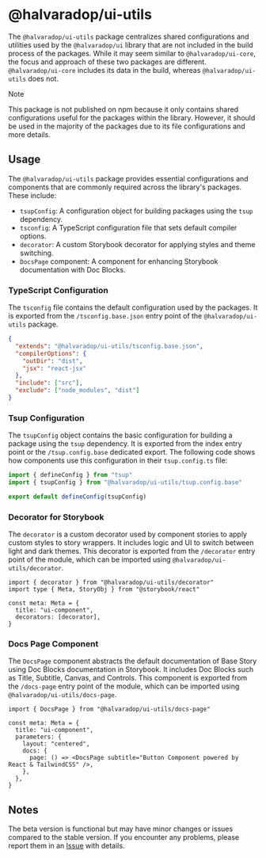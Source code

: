 # @halvaradop/ui-utils

The `@halvaradop/ui-utils` package centralizes shared configurations and utilities used by the `@halvaradop/ui` library that are not included in the build process of the packages. While it may seem similar to `@halvaradop/ui-core`, the focus and approach of these two packages are different. `@halvaradop/ui-core` includes its data in the build, whereas `@halvaradop/ui-utils` does not.

> [!NOTE]
> This package is not published on npm because it only contains shared configurations useful for the packages within the library. However, it should be used in the majority of the packages due to its file configurations and more details.

## Usage

The `@halvaradop/ui-utils` package provides essential configurations and components that are commonly required across the library's packages. These include:

- `tsupConfig`: A configuration object for building packages using the `tsup` dependency.
- `tsconfig`: A TypeScript configuration file that sets default compiler options.
- `decorator`: A custom Storybook decorator for applying styles and theme switching.
- `DocsPage` component: A component for enhancing Storybook documentation with Doc Blocks.

### TypeScript Configuration

The `tsconfig` file contains the default configuration used by the packages. It is exported from the `/tsconfig.base.json` entry point of the `@halvaradop/ui-utils` package.

```json
{
  "extends": "@halvaradop/ui-utils/tsconfig.base.json",
  "compilerOptions": {
    "outDir": "dist",
    "jsx": "react-jsx"
  },
  "include": ["src"],
  "exclude": ["node_modules", "dist"]
}
```

### Tsup Configuration

The `tsupConfig` object contains the basic configuration for building a package using the `tsup` dependency. It is exported from the index entry point or the `/tsup.config.base` dedicated export. The following code shows how components use this configuration in their `tsup.config.ts` file:

```ts
import { defineConfig } from "tsup"
import { tsupConfig } from "@halvaradop/ui-utils/tsup.config.base"

export default defineConfig(tsupConfig)
```

### Decorator for Storybook

The `decorator` is a custom decorator used by component stories to apply custom styles to story wrappers. It includes logic and UI to switch between light and dark themes. This decorator is exported from the `/decorator` entry point of the module, which can be imported using `@halvaradop/ui-utils/decorator`.

```tsx
import { decorator } from "@halvaradop/ui-utils/decorator"
import type { Meta, StoryObj } from "@storybook/react"

const meta: Meta = {
  title: "ui-component",
  decorators: [decorator],
}
```

### Docs Page Component

The `DocsPage` component abstracts the default documentation of Base Story using Doc Blocks documentation in Storybook. It includes Doc Blocks such as Title, Subtitle, Canvas, and Controls. This component is exported from the `/docs-page` entry point of the module, which can be imported using `@halvaradop/ui-utils/docs-page`.

```tsx
import { DocsPage } from "@halvaradop/ui-utils/docs-page"

const meta: Meta = {
  title: "ui-component",
  parameters: {
    layout: "centered",
    docs: {
      page: () => <DocsPage subtitle="Button Component powered by React & TailwindCSS" />,
    },
  },
}
```

## Notes

The beta version is functional but may have minor changes or issues compared to the stable version. If you encounter any problems, please report them in an [Issue](https://github.com/halvaradop/ui/issues) with details.

